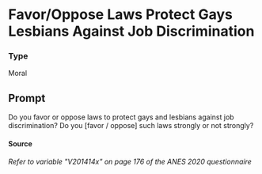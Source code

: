 # Favor/Oppose Laws Protect Gays Lesbians Against Job Discrimination

### Type
Moral

## Prompt
Do you favor or oppose laws to protect gays and lesbians against job discrimination? Do you [favor / oppose] such laws strongly or not strongly?

#### Source
###### *Refer to variable "V201414x" on page 176 of the ANES 2020 questionnaire*
